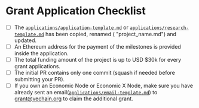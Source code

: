 # Grant Application Checklist

- [ ] The [`applications/application-template.md`](../applications/application-template.md) or [`applications/research-template.md`](../applications/research-template.md) has been copied, renamed ( "project_name.md") and updated.
- [ ] An Ethereum address for the payment of the milestones is provided inside the application.  
- [ ] The total funding amount of the project is up to USD $30k for every grant applications.
- [ ] The initial PR contains only one commit (squash if needed before submitting your PR).
- [ ] If you own an Economic Node or Economic X Node, make sure you have already sent an email([`applications/email-template.md`](../applications/email-template.md)) to grant@vechain.org to claim the additional grant.
